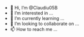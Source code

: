 - 👋 Hi, I’m @Claudiu05B
- 👀 I’m interested in ...
- 🌱 I’m currently learning ...
- 💞️ I’m looking to collaborate on ...
- 📫 How to reach me ...

<!---
Claudiu05B/Claudiu05B is a ✨ special ✨ repository because its `README.md` (this file) appears on your GitHub profile.
You can click the Preview link to take a look at your changes.
--->
